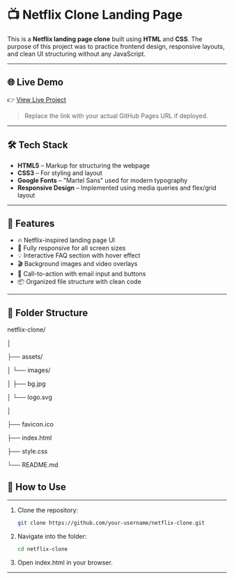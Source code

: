 # 📺 Netflix Clone Landing Page

This is a **Netflix landing page clone** built using **HTML** and **CSS**. The purpose of this project was to practice frontend design, responsive layouts, and clean UI structuring without any JavaScript.

---

## 🌐 Live Demo

👉 [View Live Project](https://your-username.github.io/netflix-clone)

> Replace the link with your actual GitHub Pages URL if deployed.

---

## 🛠️ Tech Stack

- **HTML5** – Markup for structuring the webpage
- **CSS3** – For styling and layout
- **Google Fonts** – "Martel Sans" used for modern typography
- **Responsive Design** – Implemented using media queries and flex/grid layout

---

## 🎯 Features

- 🔥 Netflix-inspired landing page UI
- 📱 Fully responsive for all screen sizes
- 💡 Interactive FAQ section with hover effect
- 🎬 Background images and video overlays
- 🧾 Call-to-action with email input and buttons
- 📦 Organized file structure with clean code

---

## 📁 Folder Structure

netflix-clone/

│

├── assets/

│   └── images/

│       ├── bg.jpg

│       └── logo.svg

│

├── favicon.ico

├── index.html

├── style.css

└── README.md

## 🚀 How to Use

---

1. Clone the repository:
   ```bash
   git clone https://github.com/your-username/netflix-clone.git
   ```
2. Navigate into the folder:
   ```bash
   cd netflix-clone
   ```
3. Open index.html in your browser.

---
